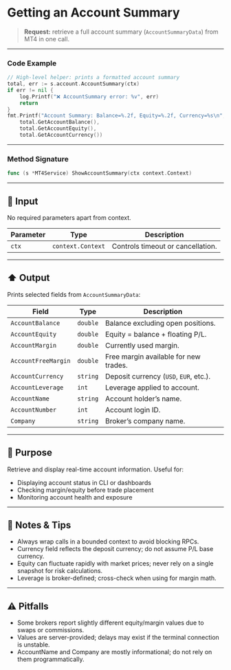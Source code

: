 # Getting an Account Summary

> **Request:** retrieve a full account summary (`AccountSummaryData`) from MT4 in one call.

---

### Code Example

```go
// High-level helper: prints a formatted account summary
total, err := s.account.AccountSummary(ctx)
if err != nil {
    log.Printf("❌ AccountSummary error: %v", err)
    return
}
fmt.Printf("Account Summary: Balance=%.2f, Equity=%.2f, Currency=%s\n",
    total.GetAccountBalance(),
    total.GetAccountEquity(),
    total.GetAccountCurrency())
```

---

### Method Signature

```go
func (s *MT4Service) ShowAccountSummary(ctx context.Context)
```

---

## 🔽 Input

No required parameters apart from context.

| Parameter | Type              | Description                       |
| --------- | ----------------- | --------------------------------- |
| `ctx`     | `context.Context` | Controls timeout or cancellation. |

---

## ⬆️ Output

Prints selected fields from `AccountSummaryData`:

| Field               | Type     | Description                            |
| ------------------- | -------- | -------------------------------------- |
| `AccountBalance`    | `double` | Balance excluding open positions.      |
| `AccountEquity`     | `double` | Equity = balance + floating P/L.       |
| `AccountMargin`     | `double` | Currently used margin.                 |
| `AccountFreeMargin` | `double` | Free margin available for new trades.  |
| `AccountCurrency`   | `string` | Deposit currency (`USD`, `EUR`, etc.). |
| `AccountLeverage`   | `int`    | Leverage applied to account.           |
| `AccountName`       | `string` | Account holder’s name.                 |
| `AccountNumber`     | `int`    | Account login ID.                      |
| `Company`           | `string` | Broker’s company name.                 |

---

## 🎯 Purpose

Retrieve and display real-time account information. Useful for:

* Displaying account status in CLI or dashboards
* Checking margin/equity before trade placement
* Monitoring account health and exposure

---

## 🧩 Notes & Tips

* Always wrap calls in a bounded context to avoid blocking RPCs.
* Currency field reflects the deposit currency; do not assume P/L base currency.
* Equity can fluctuate rapidly with market prices; never rely on a single snapshot for risk calculations.
* Leverage is broker-defined; cross-check when using for margin math.

---

## ⚠️ Pitfalls

* Some brokers report slightly different equity/margin values due to swaps or commissions.
* Values are server-provided; delays may exist if the terminal connection is unstable.
* AccountName and Company are mostly informational; do not rely on them programmatically.

